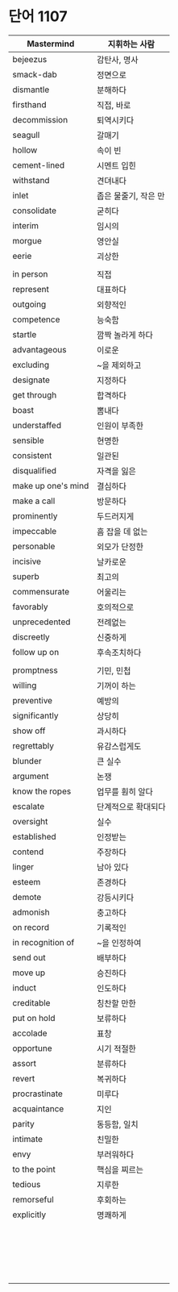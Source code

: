 # 단어 1107

| Mastermind         | 지휘하는 사람        |
| ------------------ | -------------------- |
| bejeezus           | 감탄사, 명사         |
| smack-dab          | 정면으로             |
| dismantle          | 분해하다             |
| firsthand          | 직접, 바로           |
| decommission       | 퇴역시키다           |
| seagull            | 갈매기               |
| hollow             | 속이 빈              |
| cement-lined       | 시멘트 입힌          |
| withstand          | 견뎌내다             |
| inlet              | 좁은 물줄기, 작은 만 |
| consolidate        | 굳히다               |
| interim            | 임시의               |
| morgue             | 영안실               |
| eerie              | 괴상한               |
|                    |                      |
| in person          | 직접                 |
| represent          | 대표하다             |
| outgoing           | 외향적인             |
| competence         | 능숙함               |
| startle            | 깜짝 놀라게 하다     |
| advantageous       | 이로운               |
| excluding          | ~을 제외하고         |
| designate          | 지정하다             |
| get through        | 합격하다             |
| boast              | 뽐내다               |
| understaffed       | 인원이 부족한        |
| sensible           | 현명한               |
| consistent         | 일관된               |
| disqualified       | 자격을 잃은          |
| make up one's mind | 결심하다             |
| make a call        | 방문하다             |
| prominently        | 두드러지게           |
| impeccable         | 흠 잡을 데 없는      |
| personable         | 외모가 단정한        |
| incisive           | 날카로운             |
| superb             | 최고의               |
| commensurate       | 어울리는             |
| favorably          | 호의적으로           |
| unprecedented      | 전례없는             |
| discreetly         | 신중하게             |
| follow up on       | 후속조치하다         |
|                    |                      |
| promptness         | 기민, 민첩           |
| willing            | 기꺼이 하는          |
| preventive         | 예방의               |
| significantly      | 상당히               |
| show off           | 과시하다             |
| regrettably        | 유감스럽게도         |
| blunder            | 큰 실수              |
| argument           | 논쟁                 |
| know the ropes     | 업무를 훤히 알다     |
| escalate           | 단계적으로 확대되다  |
| oversight          | 실수                 |
| established        | 인정받는             |
| contend            | 주장하다             |
| linger             | 남아 있다            |
| esteem             | 존경하다             |
| demote             | 강등시키다           |
| admonish           | 충고하다             |
| on record          | 기록적인             |
| in recognition of  | ~을 인정하여         |
| send out           | 배부하다             |
| move up            | 승진하다             |
| induct             | 인도하다             |
| creditable         | 칭찬할 만한          |
| put on hold        | 보류하다             |
| accolade           | 표창                 |
| opportune          | 시기 적절한          |
| assort             | 분류하다             |
| revert             | 복귀하다             |
| procrastinate      | 미루다               |
| acquaintance       | 지인                 |
| parity             | 동등함, 일치         |
| intimate           | 친밀한               |
| envy               | 부러워하다           |
| to the point       | 핵심을 찌르는        |
| tedious            | 지루한               |
| remorseful         | 후회하는             |
| explicitly         | 명쾌하게             |
|                    |                      |
|                    |                      |
|                    |                      |
|                    |                      |
|                    |                      |
|                    |                      |
|                    |                      |
|                    |                      |
|                    |                      |
|                    |                      |
|                    |                      |
|                    |                      |
|                    |                      |
|                    |                      |
|                    |                      |
|                    |                      |
|                    |                      |
|                    |                      |
|                    |                      |
|                    |                      |

